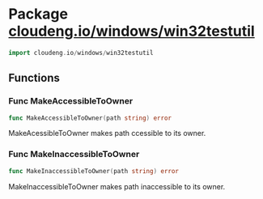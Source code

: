 # Package [cloudeng.io/windows/win32testutil](https://pkg.go.dev/cloudeng.io/windows/win32testutil?tab=doc)

```go
import cloudeng.io/windows/win32testutil
```


## Functions
### Func MakeAccessibleToOwner
```go
func MakeAccessibleToOwner(path string) error
```
MakeAcessibleToOwner makes path ccessible to its owner.

### Func MakeInaccessibleToOwner
```go
func MakeInaccessibleToOwner(path string) error
```
MakeInaccessibleToOwner makes path inaccessible to its owner.




